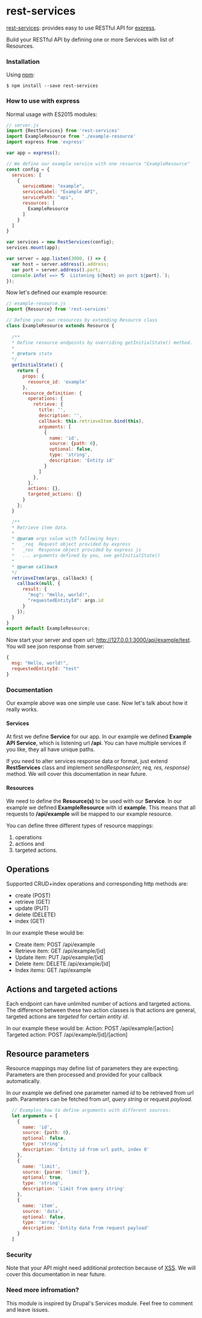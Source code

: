 # rest-services
[rest-services](https://www.npmjs.org/package/rest-services): provides easy to use RESTful API for [express](https://www.npmjs.com/package/express).

Build your RESTful API by defining one or more Services with list of Resources.


### Installation

Using [npm](https://www.npmjs.com/):

    $ npm install --save rest-services

### How to use with express

Normal usage with ES2015 modules:

```js
// server.js
import {RestServices} from 'rest-services'
import ExampleResource from './example-resource'
import express from 'express'

var app = express();

// We define our example service with one resource "ExampleResource"
const config = {
  services: [
    {
      serviceName: "example",
      serviceLabel: "Example API",
      servicePath: "api",
      resources: [
        ExampleResource
      ]
    }
  ]
}

var services = new RestServices(config);
services.mount(app);

var server = app.listen(3000, () => {
  var host = server.address().address;
  var port = server.address().port;
  console.info(`==> 🌎  Listening ${host} on port ${port}.`);
});

```

Now let's defined our example resource:

```js
// example-resource.js
import {Resource} from 'rest-services'

// Define your own resources by extending Resource class
class ExampleResource extends Resource {
  
  /**
  * Define resource endpoints by overriding getInitialState() method.
  *
  * @return state
  */
  getInitialState() {
    return {
      props: {
        resource_id: 'example'
      },
      resource_definition: {
        operations: {
          retrieve: {
            title: '',
            description: '',
            callback: this.retrieveItem.bind(this),
            arguments: [
              {
                name: 'id',
                source: {path: 0},
                optional: false,
                type: 'string',
                description: 'Entity id'
              }
            ]
          },
        },
        actions: {},
        targeted_actions: {}
      }
    };
  }

  /**
  * Retrieve item data.
  *
  * @param args value with following keys:
  *   _req  Request object provided by express
  *   _res  Response object provided by express js
  *   ... arguments defined by you, see getInitialState()
  *   
  * @param callback
  */
  retrieveItem(args, callback) {
    callback(null, {
      result: {
        "msg": "Hello, world!",
        "requestedEntityId": args.id
      }
    });
  }
}
export default ExampleResource;
```

Now start your server and open url: http://127.0.0.1:3000/api/example/test.
You will see json response from server:

```js
{
  msg: "Hello, world!",
  requestedEntityId: "test"
}
```

### Documentation

Our example above was one simple use case. Now let's talk about how it really works.

#### Services
At first we define **Service** for our app. In our example we defined **Example API Service**, which is listening url **/api**.
You can have multiple services if you like, they all have unique paths.

If you need to alter services response data or format, just extend **RestServices** class and implement *sendResponse(err, req, res, response)* method. We will cover this documentation in near future.


#### Resources
We need to define the **Resource(s)** to be used with our **Service**. In our example we defined **ExampleResource** with id **example**.
This means that all requests to **/api/example** will be mapped to our example resource.

You can define three different types of resource mappings:
1) operations
2) actions and
3) targeted actions.

Operations
----------
Supported CRUD+index operations and corresponding http methods are:
- create (POST)
- retrieve (GET)
- update (PUT)
- delete (DELETE)
- index (GET)

In our example these would be:

- Create item: POST /api/example
- Retrieve item: GET /api/example/[id]
- Update item: PUT /api/example/[id]
- Delete item: DELETE /api/example/[id]
- Index items: GET /api/example

Actions and targeted actions
----------------------------
Each endpoint can have unlimited number of actions and targeted actions. The difference between these two action classes is that actions are general, targeted actions are *targeted* for certain *entity id*.

In our example these would be:
Action: POST /api/example/[action]
Targeted action: POST /api/example/[id]/[action]

Resource parameters
-------------------
Resource mappings may define list of parameters they are expecting. Parameters are then processed and provided for your callback automatically.

In our example we defined one parameter named *id* to be retrieved from url path. Parameters can be fetched from *url*, *query string* or request *payload*.

```js
  // Examples how to define arguments with different sources: 
  let arguments = [
    {
      name: 'id',
      source: {path: 0},
      optional: false,
      type: 'string',
      description: 'Entity id from url path, index 0'
    },
    {
      name: 'limit',
      source: {param: 'limit'},
      optional: true,
      type: 'string',
      description: 'Limit from query string'
    },
    {
      name: 'item',
      source: 'data',
      optional: false,
      type: 'array',
      description: 'Entity data from request payload'
    }
  ]
```

### Security
Note that your API might need additional protection because of [XSS](https://en.wikipedia.org/wiki/Cross-site_scripting). We will cover this documentation in near future.

### Need more infromation?
This module is inspired by Drupal's Services module. Feel free to comment and leave issues.


[npm]: https://www.npmjs.org/package/rest-services